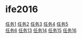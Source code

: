 # ife2016
<a href="https://wyn4cx.github.io/ife2016/task1/">任务1</a>
<a href="https://wyn4cx.github.io/ife2016/task2/">任务2</a>
<a href="https://wyn4cx.github.io/ife2016/task3/">任务3</a>
<a href="https://wyn4cx.github.io/ife2016/task4/">任务4</a>
<a href="https://wyn4cx.github.io/ife2016/task5/">任务5</a><br/>
<a href="https://wyn4cx.github.io/ife2016/task6/">任务6</a>
<a href="https://wyn4cx.github.io/ife2016/task13/">任务13</a>
<a href="https://wyn4cx.github.io/ife2016/task14/">任务14</a>
<a href="https://wyn4cx.github.io/ife2016/task15/">任务15</a>
<a href="https://wyn4cx.github.io/ife2016/task16/">任务16</a>
